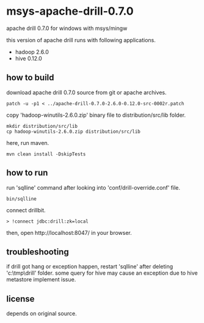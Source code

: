 # msys-apache-drill-0.7.0
apache drill 0.7.0 for windows with msys/mingw

this version of apache drill runs with following applications.
* hadoop 2.6.0
* hive 0.12.0


## how to build
download apache drill 0.7.0 source from git or apache archives.

```
patch -u -p1 < ../apache-drill-0.7.0-2.6.0-0.12.0-src-0002r.patch
```

copy 'hadoop-winutils-2.6.0.zip' binary file to distribution/src/lib folder.

```
mkdir distribution/src/lib
cp hadoop-winutils-2.6.0.zip distribution/src/lib
```

here, run maven.

```
mvn clean install -DskipTests
```


## how to run
run 'sqlline' command after looking into 'conf/drill-override.conf' file.

```
bin/sqlline
```
connect drillbit.

```
> !connect jdbc:drill:zk=local
```

then, open http://localhost:8047/ in your browser.

## troubleshooting
if drill got hang or exception happen, restart 'sqlline' after deleting 'c:\tmp\drill' folder.
some query for hive may cause an exception due to hive metastore implement issue.



## license
depends on original source.
